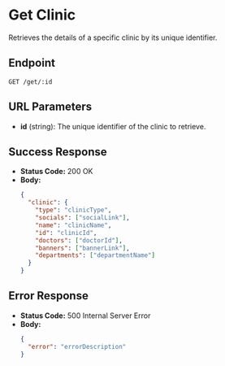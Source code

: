 # Get Clinic

Retrieves the details of a specific clinic by its unique identifier.

## Endpoint

`GET /get/:id`

## URL Parameters

- **id** (string): The unique identifier of the clinic to retrieve.

## Success Response

- **Status Code:** 200 OK
- **Body:** 
  ```json
  {
    "clinic": {
      "type": "clinicType",
      "socials": ["socialLink"],
      "name": "clinicName",
      "id": "clinicId",
      "doctors": ["doctorId"],
      "banners": ["bannerLink"],
      "departments": ["departmentName"]
    }
  }
  ```

## Error Response

- **Status Code:** 500 Internal Server Error
- **Body:**
  ```json
  {
    "error": "errorDescription"
  }
  ```